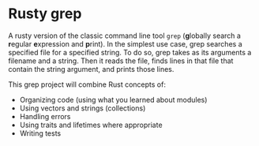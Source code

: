 # Rusty grep

A rusty version of the classic command line tool `grep` (**g**lobally search a
**r**egular **e**xpression and **p**rint). In the simplest use case, grep
searches a specified file for a specified string. To do so, grep takes as its
arguments a filename and a string. Then it reads the file, finds lines in that
file that contain the string argument, and prints those lines.

This grep project will combine Rust concepts of:
- Organizing code (using what you learned about modules)
- Using vectors and strings (collections)
- Handling errors
- Using traits and lifetimes where appropriate
- Writing tests
